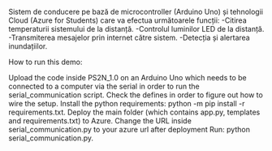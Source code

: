 Sistem de conducere pe bază de microcontroller (Arduino Uno) și tehnologii Cloud (Azure for Students) care va efectua următoarele funcții:
-Citirea temperaturii sistemului de la distanță.
-Controlul luminilor LED de la distanță.
-Transmiterea mesajelor prin internet către sistem.
-Detecția și alertarea inundațiilor.

How to run this demo:

Upload the code inside PS2N_1.0 on an Arduino Uno which needs to be connected to a computer via the serial in order to run the serial_communication script. 
Check the defines in order to figure out how to wire the setup.
Install the python requirements: python -m pip install -r requirements.txt.
Deploy the main folder (which contains app.py, templates and requirements.txt) to Azure.
Change the URL inside serial_communication.py to your azure url after deployment
Run: python serial_communication.py.